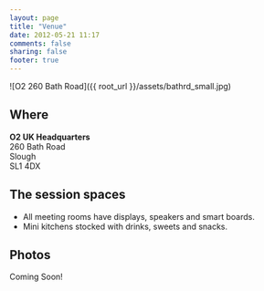 ```yaml
---
layout: page
title: "Venue"
date: 2012-05-21 11:17
comments: false
sharing: false
footer: true
---
```


![O2 260 Bath Road]({{ root_url }}/assets/bathrd_small.jpg)

## Where

**O2 UK Headquarters**  
260 Bath Road  
Slough  
SL1 4DX

## The session spaces
- All meeting rooms have displays, speakers and smart boards.
- Mini kitchens stocked with drinks, sweets and snacks.

## Photos

Coming Soon!
